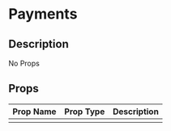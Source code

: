 # Payments

## Description

No Props

## Props

| Prop Name | Prop Type | Description |
| :-------- | :-------: | :---------- |
|       |  |  |

